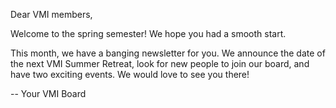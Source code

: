 Dear VMI members,

Welcome to the spring semester!
We hope you had a smooth start.

This month, we have a banging newsletter for you.
We announce the date of the next VMI Summer Retreat, look for new people to join our board, and have two exciting events.
We would love to see you there!

-- Your VMI Board
